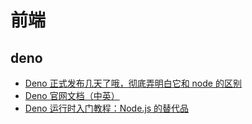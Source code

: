 # 前端
## deno
- [Deno 正式发布几天了哦，彻底弄明白它和 node 的区别](/src/front/deno/src/1-nodevsdeno.md)
- [Deno 官网文档（中英）](/src/front/deno/src/2-deno.md)
- [Deno 运行时入门教程：Node.js 的替代品](/src/front/deno/src/3-denoruan.md)